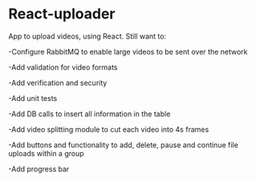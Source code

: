 # React-uploader
App to upload videos, using React.
Still want to:

-Configure RabbitMQ to enable large videos to be sent over the network

-Add validation for video formats

-Add verification and security

-Add unit tests

-Add DB calls to insert all information in the table

-Add video splitting module to cut each video into 4s frames

-Add buttons and functionality to add, delete, pause and continue file uploads within a group

-Add progress bar 
